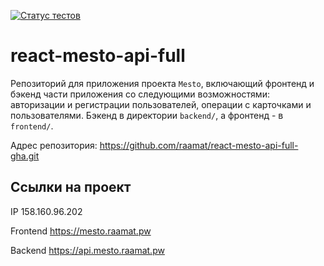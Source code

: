 [![Статус тестов](../../actions/workflows/tests.yml/badge.svg)](../../actions/workflows/tests.yml)

# react-mesto-api-full

Репозиторий для приложения проекта `Mesto`, включающий фронтенд и бэкенд части приложения со следующими возможностями: авторизации и регистрации пользователей, операции с карточками и пользователями. Бэкенд в директории `backend/`, а фронтенд - в `frontend/`.

Адрес репозитория: https://github.com/raamat/react-mesto-api-full-gha.git

## Ссылки на проект

IP 158.160.96.202

Frontend https://mesto.raamat.pw

Backend https://api.mesto.raamat.pw
